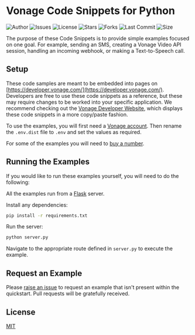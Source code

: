 # Vonage Code Snippets for Python

![Author](https://img.shields.io/badge/author-Vonage-orange)
![Issues](https://img.shields.io/github/issues/Vonage/vonage-python-code-snippets)
![License](https://img.shields.io/github/license/Vonage/vonage-python-code-snippets)
![Stars](https://img.shields.io/github/stars/Vonage/vonage-python-code-snippets)
![Forks](https://img.shields.io/github/forks/Vonage/vonage-python-code-snippets)
![Last Commit](https://img.shields.io/github/last-commit/Vonage/vonage-python-code-snippets)
![Size](https://img.shields.io/github/repo-size/Vonage/vonage-python-code-snippets)

The purpose of these Code Snippets is to provide simple examples focused
on one goal. For example, sending an SMS, creating a Vonage Video API session, handling an incoming webhook, or making a Text-to-Speech call.

## Setup

These code samples are meant to be embedded into pages on [https://developer.vonage.com/](https://developer.vonage.com/). Developers are free to use these code snippets as a reference, but these may require changes to be worked into your specific application. We recommend checking out the [Vonage Developer Website](https://developer.vonage.com/), which displays these code snippets in a more copy/paste fashion.

To use the examples, you will first need a [Vonage account][sign-up]. Then rename
the `.env.dist` file to `.env` and set the values as required.

For some of the examples you will need to [buy a number][buy-number].

## Running the Examples

If you would like to run these examples yourself, you will need to do the following:

All the examples run from a [Flask](http://flask.pocoo.org/) server.

Install any dependencies:


```sh
pip install -r requirements.txt
```

Run the server:

```sh
python server.py
```

Navigate to the appropriate route defined in `server.py` to execute the example.

## Request an Example

Please [raise an issue](https://github.com/Vonage/vonage-python-code-snippets/issues) to request an example that isn't present within the quickstart. Pull requests will be gratefully received.

## License

[MIT](LICENSE)

[sign-up]: https://dashboard.nexmo.com/sign-up
[buy-number]: https://dashboard.nexmo.com/buy-numbers

